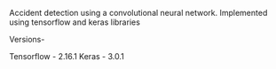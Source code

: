 Accident detection using a convolutional neural network.
Implemented using tensorflow and keras libraries

Versions-

Tensorflow - 2.16.1
Keras - 3.0.1
